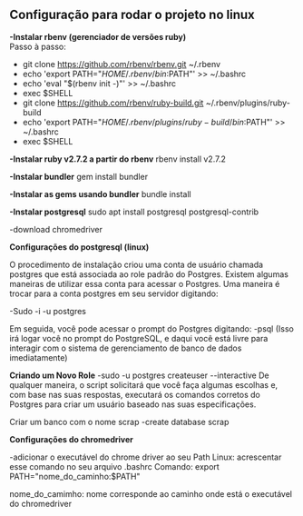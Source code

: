## Configuração para rodar o projeto no linux

**-Instalar rbenv (gerenciador de versões ruby)**  
Passo à passo:
* git clone https://github.com/rbenv/rbenv.git ~/.rbenv
* echo 'export PATH="$HOME/.rbenv/bin:$PATH"' >> ~/.bashrc
* echo 'eval "$(rbenv init -)"' >> ~/.bashrc
* exec $SHELL
* git clone https://github.com/rbenv/ruby-build.git ~/.rbenv/plugins/ruby-build
* echo 'export PATH="$HOME/.rbenv/plugins/ruby-build/bin:$PATH"' >> ~/.bashrc
* exec $SHELL

**-Instalar ruby v2.7.2 a partir do rbenv**
rbenv install v2.7.2

**-Instalar bundler**
    gem install bundler

**-Instalar as gems usando bundler**
    bundle install

**-Instalar postgresql**
    sudo apt install postgresql postgresql-contrib

-download chromedriver



**Configurações do postgresql (linux)**

O procedimento de instalação criou uma conta de usuário chamada postgres que está associada ao role padrão do Postgres. Existem algumas maneiras de utilizar essa conta para acessar o Postgres. Uma maneira é trocar para a conta postgres em seu servidor digitando:

-Sudo -i -u postgres

Em seguida, você pode acessar o prompt do Postgres digitando:
-psql (Isso irá logar você no prompt do PostgreSQL, e daqui você está livre para interagir com o sistema de gerenciamento de banco de dados imediatamente)



**Criando um Novo Role**
-sudo -u postgres createuser --interactive
De qualquer maneira, o script solicitará que você faça algumas escolhas e, com base nas suas respostas, executará os comandos corretos do Postgres para criar um usuário baseado nas suas especificações.


Criar um banco com o nome scrap
-create database scrap

**Configurações do chromedriver**

-adicionar o executável do chrome driver ao seu Path
Linux: acrescentar esse comando no seu arquivo .bashrc
Comando: export PATH="nome_do_caminho:$PATH"

nome_do_camimho: nome corresponde ao caminho onde está o executável do chromedriver

